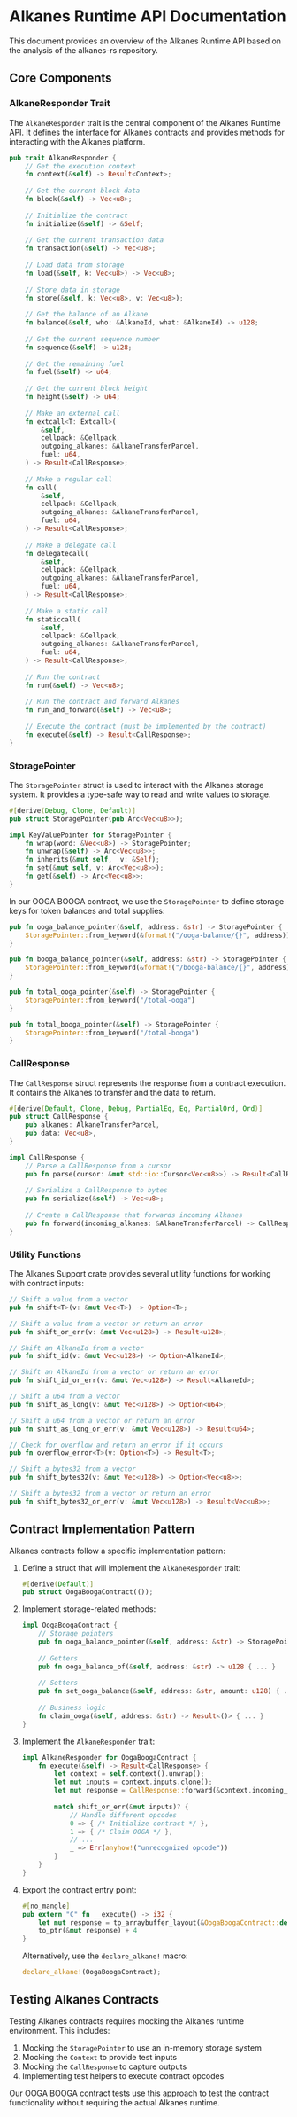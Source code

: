 # Alkanes Runtime API Documentation

This document provides an overview of the Alkanes Runtime API based on the analysis of the alkanes-rs repository.

## Core Components

### AlkaneResponder Trait

The `AlkaneResponder` trait is the central component of the Alkanes Runtime API. It defines the interface for Alkanes contracts and provides methods for interacting with the Alkanes platform.

```rust
pub trait AlkaneResponder {
    // Get the execution context
    fn context(&self) -> Result<Context>;
    
    // Get the current block data
    fn block(&self) -> Vec<u8>;
    
    // Initialize the contract
    fn initialize(&self) -> &Self;
    
    // Get the current transaction data
    fn transaction(&self) -> Vec<u8>;
    
    // Load data from storage
    fn load(&self, k: Vec<u8>) -> Vec<u8>;
    
    // Store data in storage
    fn store(&self, k: Vec<u8>, v: Vec<u8>);
    
    // Get the balance of an Alkane
    fn balance(&self, who: &AlkaneId, what: &AlkaneId) -> u128;
    
    // Get the current sequence number
    fn sequence(&self) -> u128;
    
    // Get the remaining fuel
    fn fuel(&self) -> u64;
    
    // Get the current block height
    fn height(&self) -> u64;
    
    // Make an external call
    fn extcall<T: Extcall>(
        &self,
        cellpack: &Cellpack,
        outgoing_alkanes: &AlkaneTransferParcel,
        fuel: u64,
    ) -> Result<CallResponse>;
    
    // Make a regular call
    fn call(
        &self,
        cellpack: &Cellpack,
        outgoing_alkanes: &AlkaneTransferParcel,
        fuel: u64,
    ) -> Result<CallResponse>;
    
    // Make a delegate call
    fn delegatecall(
        &self,
        cellpack: &Cellpack,
        outgoing_alkanes: &AlkaneTransferParcel,
        fuel: u64,
    ) -> Result<CallResponse>;
    
    // Make a static call
    fn staticcall(
        &self,
        cellpack: &Cellpack,
        outgoing_alkanes: &AlkaneTransferParcel,
        fuel: u64,
    ) -> Result<CallResponse>;
    
    // Run the contract
    fn run(&self) -> Vec<u8>;
    
    // Run the contract and forward Alkanes
    fn run_and_forward(&self) -> Vec<u8>;
    
    // Execute the contract (must be implemented by the contract)
    fn execute(&self) -> Result<CallResponse>;
}
```

### StoragePointer

The `StoragePointer` struct is used to interact with the Alkanes storage system. It provides a type-safe way to read and write values to storage.

```rust
#[derive(Debug, Clone, Default)]
pub struct StoragePointer(pub Arc<Vec<u8>>);

impl KeyValuePointer for StoragePointer {
    fn wrap(word: &Vec<u8>) -> StoragePointer;
    fn unwrap(&self) -> Arc<Vec<u8>>;
    fn inherits(&mut self, _v: &Self);
    fn set(&mut self, v: Arc<Vec<u8>>);
    fn get(&self) -> Arc<Vec<u8>>;
}
```

In our OOGA BOOGA contract, we use the `StoragePointer` to define storage keys for token balances and total supplies:

```rust
pub fn ooga_balance_pointer(&self, address: &str) -> StoragePointer {
    StoragePointer::from_keyword(&format!("/ooga-balance/{}", address))
}

pub fn booga_balance_pointer(&self, address: &str) -> StoragePointer {
    StoragePointer::from_keyword(&format!("/booga-balance/{}", address))
}

pub fn total_ooga_pointer(&self) -> StoragePointer {
    StoragePointer::from_keyword("/total-ooga")
}

pub fn total_booga_pointer(&self) -> StoragePointer {
    StoragePointer::from_keyword("/total-booga")
}
```

### CallResponse

The `CallResponse` struct represents the response from a contract execution. It contains the Alkanes to transfer and the data to return.

```rust
#[derive(Default, Clone, Debug, PartialEq, Eq, PartialOrd, Ord)]
pub struct CallResponse {
    pub alkanes: AlkaneTransferParcel,
    pub data: Vec<u8>,
}

impl CallResponse {
    // Parse a CallResponse from a cursor
    pub fn parse(cursor: &mut std::io::Cursor<Vec<u8>>) -> Result<CallResponse>;
    
    // Serialize a CallResponse to bytes
    pub fn serialize(&self) -> Vec<u8>;
    
    // Create a CallResponse that forwards incoming Alkanes
    pub fn forward(incoming_alkanes: &AlkaneTransferParcel) -> CallResponse;
}
```

### Utility Functions

The Alkanes Support crate provides several utility functions for working with contract inputs:

```rust
// Shift a value from a vector
pub fn shift<T>(v: &mut Vec<T>) -> Option<T>;

// Shift a value from a vector or return an error
pub fn shift_or_err(v: &mut Vec<u128>) -> Result<u128>;

// Shift an AlkaneId from a vector
pub fn shift_id(v: &mut Vec<u128>) -> Option<AlkaneId>;

// Shift an AlkaneId from a vector or return an error
pub fn shift_id_or_err(v: &mut Vec<u128>) -> Result<AlkaneId>;

// Shift a u64 from a vector
pub fn shift_as_long(v: &mut Vec<u128>) -> Option<u64>;

// Shift a u64 from a vector or return an error
pub fn shift_as_long_or_err(v: &mut Vec<u128>) -> Result<u64>;

// Check for overflow and return an error if it occurs
pub fn overflow_error<T>(v: Option<T>) -> Result<T>;

// Shift a bytes32 from a vector
pub fn shift_bytes32(v: &mut Vec<u128>) -> Option<Vec<u8>>;

// Shift a bytes32 from a vector or return an error
pub fn shift_bytes32_or_err(v: &mut Vec<u128>) -> Result<Vec<u8>>;
```

## Contract Implementation Pattern

Alkanes contracts follow a specific implementation pattern:

1. Define a struct that will implement the `AlkaneResponder` trait:
   ```rust
   #[derive(Default)]
   pub struct OogaBoogaContract(());
   ```

2. Implement storage-related methods:
   ```rust
   impl OogaBoogaContract {
       // Storage pointers
       pub fn ooga_balance_pointer(&self, address: &str) -> StoragePointer { ... }
       
       // Getters
       pub fn ooga_balance_of(&self, address: &str) -> u128 { ... }
       
       // Setters
       pub fn set_ooga_balance(&self, address: &str, amount: u128) { ... }
       
       // Business logic
       fn claim_ooga(&self, address: &str) -> Result<()> { ... }
   }
   ```

3. Implement the `AlkaneResponder` trait:
   ```rust
   impl AlkaneResponder for OogaBoogaContract {
       fn execute(&self) -> Result<CallResponse> {
           let context = self.context().unwrap();
           let mut inputs = context.inputs.clone();
           let mut response = CallResponse::forward(&context.incoming_alkanes);
           
           match shift_or_err(&mut inputs)? {
               // Handle different opcodes
               0 => { /* Initialize contract */ },
               1 => { /* Claim OOGA */ },
               // ...
               _ => Err(anyhow!("unrecognized opcode"))
           }
       }
   }
   ```

4. Export the contract entry point:
   ```rust
   #[no_mangle]
   pub extern "C" fn __execute() -> i32 {
       let mut response = to_arraybuffer_layout(&OogaBoogaContract::default().run());
       to_ptr(&mut response) + 4
   }
   ```

   Alternatively, use the `declare_alkane!` macro:
   ```rust
   declare_alkane!(OogaBoogaContract);
   ```

## Testing Alkanes Contracts

Testing Alkanes contracts requires mocking the Alkanes runtime environment. This includes:

1. Mocking the `StoragePointer` to use an in-memory storage system
2. Mocking the `Context` to provide test inputs
3. Mocking the `CallResponse` to capture outputs
4. Implementing test helpers to execute contract opcodes

Our OOGA BOOGA contract tests use this approach to test the contract functionality without requiring the actual Alkanes runtime.
